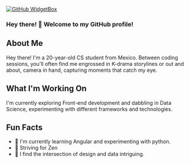 [![GitHub WidgetBox](https://github-widgetbox.vercel.app/api/profile?username=Apricato&data=repositories,stars,commits)](https://github.com/Apricato/github-widgetbox)

### Hey there! 👋  Welcome to my GitHub profile! 

## About Me
Hey there! I'm a 20-year-old CS student from Mexico. 
Between coding sessions, you'll often find me engrossed in K-drama storylines or out and about, camera in hand, capturing moments that catch my eye.

## What I'm Working On

I'm currently exploring Front-end development and dabbling in Data Science, experimenting with different frameworks and technologies.

## Fun Facts

- 🌱 I'm currently learning Angular and experimenting with python.
- 🌟 Striving for Zen 
- 🎨 I find the intersection of design and data intriguing.




